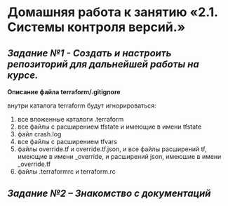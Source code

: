 # **Домашняя работа к занятию «2.1. Системы контроля версий.»**

## _Задание №1 - Создать и настроить репозиторий для дальнейшей работы на курсе._

**Описание файла terraform/.gitignore**

внутри каталога terraform будут игнорироваться:
1. все вложенные каталоги .terraform
2. все файлы с расширением tfstate и имеющие в имени tfstate
3. файл crash.log
4. все файлы с расширением tfvars
5. файлы override.tf и override.tf.json, и все файлы расширений tf, имеющие в имени _override, и расширений json, имеюшие в имени _override.tf
6. файлы .terraformrc и terraform.rc 

## _Задание №2 – Знакомство с документаций_

